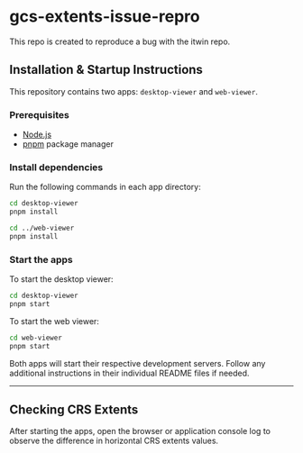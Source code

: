 
# gcs-extents-issue-repro

This repo is created to reproduce a bug with the itwin repo.

## Installation & Startup Instructions

This repository contains two apps: `desktop-viewer` and `web-viewer`.

### Prerequisites
- [Node.js](https://nodejs.org/) 
- [pnpm](https://pnpm.io/) package manager

### Install dependencies
Run the following commands in each app directory:

```bash
cd desktop-viewer
pnpm install

cd ../web-viewer
pnpm install
```

### Start the apps
To start the desktop viewer:

```bash
cd desktop-viewer
pnpm start
```

To start the web viewer:

```bash
cd web-viewer
pnpm start
```

Both apps will start their respective development servers. Follow any additional instructions in their individual README files if needed.

---

## Checking CRS Extents

After starting the apps, open the browser or application console log to observe the difference in horizontal CRS extents values. 
